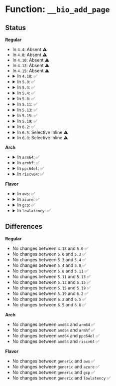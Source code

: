 # Function: <code>__bio_add_page</code>

## Status
<b>Regular</b>
<ul>
<li>
In <code>4.4</code>: Absent ⚠️
</li>
<li>
In <code>4.8</code>: Absent ⚠️
</li>
<li>
In <code>4.10</code>: Absent ⚠️
</li>
<li>
In <code>4.13</code>: Absent ⚠️
</li>
<li>
In <code>4.15</code>: Absent ⚠️
</li>
<li>
<details>
<summary>In <code>4.18</code>: ✅</summary>

```c
void __bio_add_page(struct bio *bio, struct page *page, unsigned int len, unsigned int off);
```

**Collision:** Unique Global

**Inline:** No

**Transformation:** False

**Instances:**

```
In block/bio.c (ffffffff81478d40)
Location: block/bio.c:866
Inline: False
Direct callers:
  - fs/iomap.c:iomap_dio_zero
  - block/bio.c:bio_add_page
```
**Symbols:**

```
ffffffff81478d40-ffffffff81478d80: __bio_add_page (STB_GLOBAL)
```
</details>
</li>
<li>
<details>
<summary>In <code>5.0</code>: ✅</summary>

```c
void __bio_add_page(struct bio *bio, struct page *page, unsigned int len, unsigned int off);
```

**Collision:** Unique Global

**Inline:** No

**Transformation:** False

**Instances:**

```
In block/bio.c (ffffffff81496fa0)
Location: block/bio.c:792
Inline: False
Direct callers:
  - fs/iomap.c:iomap_dio_zero
  - fs/iomap.c:iomap_read_page_sync
  - fs/iomap.c:iomap_readpage_actor
  - block/bio.c:bio_add_page
```
**Symbols:**

```
ffffffff81496fa0-ffffffff81496fe0: __bio_add_page (STB_GLOBAL)
```
</details>
</li>
<li>
<details>
<summary>In <code>5.3</code>: ✅</summary>

```c
void __bio_add_page(struct bio *bio, struct page *page, unsigned int len, unsigned int off);
```

**Collision:** Unique Global

**Inline:** No

**Transformation:** False

**Instances:**

```
In block/bio.c (ffffffff814c4960)
Location: block/bio.c:795
Inline: False
Direct callers:
  - fs/iomap/buffered-io.c:iomap_read_page_sync
  - fs/iomap/direct-io.c:iomap_dio_zero
  - block/bio.c:bio_iov_iter_get_pages
  - block/bio.c:bio_add_page
```
**Symbols:**

```
ffffffff814c4960-ffffffff814c49ac: __bio_add_page (STB_GLOBAL)
```
</details>
</li>
<li>
<details>
<summary>In <code>5.4</code>: ✅</summary>

```c
void __bio_add_page(struct bio *bio, struct page *page, unsigned int len, unsigned int off);
```

**Collision:** Unique Global

**Inline:** No

**Transformation:** False

**Instances:**

```
In block/bio.c (ffffffff814de610)
Location: block/bio.c:831
Inline: False
Direct callers:
  - fs/iomap/buffered-io.c:iomap_read_page_sync
  - fs/iomap/direct-io.c:iomap_dio_zero
  - block/bio.c:bio_iov_iter_get_pages
  - block/bio.c:bio_add_page
```
**Symbols:**

```
ffffffff814de610-ffffffff814de684: __bio_add_page (STB_GLOBAL)
```
</details>
</li>
<li>
<details>
<summary>In <code>5.8</code>: ✅</summary>

```c
void __bio_add_page(struct bio *bio, struct page *page, unsigned int len, unsigned int off);
```

**Collision:** Unique Global

**Inline:** No

**Transformation:** False

**Instances:**

```
In block/bio.c (ffffffff8153dbb0)
Location: block/bio.c:903
Inline: False
Direct callers:
  - fs/iomap/buffered-io.c:iomap_read_page_sync
  - fs/iomap/direct-io.c:iomap_dio_zero
  - block/bio.c:__bio_iov_iter_get_pages
  - block/bio.c:bio_add_page
```
**Symbols:**

```
ffffffff8153dbb0-ffffffff8153dc24: __bio_add_page (STB_GLOBAL)
```
</details>
</li>
<li>
<details>
<summary>In <code>5.11</code>: ✅</summary>

```c
void __bio_add_page(struct bio *bio, struct page *page, unsigned int len, unsigned int off);
```

**Collision:** Unique Global

**Inline:** No

**Transformation:** False

**Instances:**

```
In block/bio.c (ffffffff8155a730)
Location: block/bio.c:903
Inline: False
Direct callers:
  - fs/iomap/buffered-io.c:iomap_read_page_sync
  - fs/iomap/direct-io.c:iomap_dio_zero
  - block/bio.c:__bio_iov_iter_get_pages
  - block/bio.c:bio_add_page
```
**Symbols:**

```
ffffffff8155a730-ffffffff8155a7a4: __bio_add_page (STB_GLOBAL)
```
</details>
</li>
<li>
<details>
<summary>In <code>5.13</code>: ✅</summary>

```c
void __bio_add_page(struct bio *bio, struct page *page, unsigned int len, unsigned int off);
```

**Collision:** Unique Global

**Inline:** No

**Transformation:** False

**Instances:**

```
In block/bio.c (ffffffff81562f00)
Location: block/bio.c:892
Inline: False
Direct callers:
  - fs/iomap/buffered-io.c:iomap_read_page_sync
  - fs/iomap/direct-io.c:iomap_dio_zero
  - block/bio.c:bio_add_page
```
**Symbols:**

```
ffffffff81562f00-ffffffff81562f7d: __bio_add_page (STB_GLOBAL)
```
</details>
</li>
<li>
<details>
<summary>In <code>5.15</code>: ✅</summary>

```c
void __bio_add_page(struct bio *bio, struct page *page, unsigned int len, unsigned int off);
```

**Collision:** Unique Global

**Inline:** No

**Transformation:** False

**Instances:**

```
In block/bio.c (ffffffff815c62d0)
Location: block/bio.c:975
Inline: False
Direct callers:
  - fs/iomap/buffered-io.c:iomap_add_to_ioend
  - fs/iomap/buffered-io.c:iomap_read_page_sync
  - fs/iomap/buffered-io.c:iomap_readpage_iter
  - fs/iomap/direct-io.c:iomap_dio_zero
  - block/bio.c:__bio_iov_iter_get_pages
  - block/bio.c:bio_add_page
```
**Symbols:**

```
ffffffff815c62d0-ffffffff815c634d: __bio_add_page (STB_GLOBAL)
```
</details>
</li>
<li>
<details>
<summary>In <code>5.19</code>: ✅</summary>

```c
void __bio_add_page(struct bio *bio, struct page *page, unsigned int len, unsigned int off);
```

**Collision:** Unique Global

**Inline:** No

**Transformation:** False

**Instances:**

```
In block/bio.c (ffffffff81670f70)
Location: block/bio.c:1054
Inline: False
Direct callers:
  - fs/iomap/direct-io.c:iomap_dio_zero
  - block/bio.c:bio_iov_iter_get_pages
  - block/bio.c:bio_add_folio
```
**Symbols:**

```
ffffffff81670f70-ffffffff8167103d: __bio_add_page (STB_GLOBAL)
```
</details>
</li>
<li>
<details>
<summary>In <code>6.2</code>: ✅</summary>

```c
void __bio_add_page(struct bio *bio, struct page *page, unsigned int len, unsigned int off);
```

**Collision:** Unique Global

**Inline:** No

**Transformation:** False

**Instances:**

```
In block/bio.c (ffffffff8172c750)
Location: block/bio.c:1109
Inline: False
Direct callers:
  - fs/iomap/direct-io.c:iomap_dio_zero
  - block/bio.c:__bio_iov_iter_get_pages
  - block/bio.c:bio_add_folio
```
**Symbols:**

```
ffffffff8172c750-ffffffff8172c7b0: __bio_add_page (STB_GLOBAL)
```
</details>
</li>
<li>
<details>
<summary>In <code>6.5</code>: Selective Inline ⚠️</summary>

```c
void __bio_add_page(struct bio *bio, struct page *page, unsigned int len, unsigned int off);
```

**Collision:** Unique Global

**Inline:** Selective

**Transformation:** False

**Instances:**

```
In block/bio.c (ffffffff8176bae4)
Location: block/bio.c:1071
Inline: True
Inline callers:
  - block/bio.c:bio_add_folio_nofail
Direct callers:
  - mm/page_io.c:swap_readpage
  - mm/page_io.c:swap_readpage_bdev_sync
  - mm/page_io.c:__swap_writepage
  - mm/page_io.c:swap_writepage_bdev_sync
  - fs/buffer.c:submit_bh_wbc
  - fs/iomap/direct-io.c:iomap_dio_zero
  - fs/squashfs/block.c:squashfs_bio_read
  - block/bio.c:__bio_iov_iter_get_pages
  - block/bio.c:bio_add_page
  - drivers/md/md.c:sync_page_io
  - drivers/md/md.c:md_super_write
```
**Symbols:**

```
ffffffff81768ad0-ffffffff81768b29: __bio_add_page (STB_GLOBAL)
```
</details>
</li>
<li>
<details>
<summary>In <code>6.8</code>: Selective Inline ⚠️</summary>

```c
void __bio_add_page(struct bio *bio, struct page *page, unsigned int len, unsigned int off);
```

**Collision:** Unique Global

**Inline:** Selective

**Transformation:** False

**Instances:**

```
In block/bio.c (ffffffff817adf84)
Location: block/bio.c:1072
Inline: True
Inline callers:
  - block/bio.c:bio_add_folio_nofail
Direct callers:
  - fs/buffer.c:submit_bh_wbc
  - fs/iomap/direct-io.c:iomap_dio_zero
  - fs/squashfs/block.c:squashfs_bio_read
  - block/bio.c:__bio_iov_iter_get_pages
  - drivers/md/md.c:sync_page_io
  - drivers/md/md.c:md_super_write
```
**Symbols:**

```
ffffffff817aa9c0-ffffffff817aaa19: __bio_add_page (STB_GLOBAL)
```
</details>
</li>
</ul>
<b>Arch</b>
<ul>
<li>
<details>
<summary>In <code>arm64</code>: ✅</summary>

```c
void __bio_add_page(struct bio *bio, struct page *page, unsigned int len, unsigned int off);
```

**Collision:** Unique Global

**Inline:** No

**Transformation:** False

**Instances:**

```
In block/bio.c (ffff8000105d9e48)
Location: block/bio.c:831
Inline: False
Direct callers:
  - fs/iomap/buffered-io.c:iomap_read_page_sync
  - fs/iomap/direct-io.c:iomap_dio_zero
  - block/bio.c:bio_iov_iter_get_pages
  - block/bio.c:bio_add_page
```
**Symbols:**

```
ffff8000105d9e48-ffff8000105d9f14: __bio_add_page (STB_GLOBAL)
```
</details>
</li>
<li>
<details>
<summary>In <code>armhf</code>: ✅</summary>

```c
void __bio_add_page(struct bio *bio, struct page *page, unsigned int len, unsigned int off);
```

**Collision:** Unique Global

**Inline:** No

**Transformation:** False

**Instances:**

```
In block/bio.c (c0787430)
Location: block/bio.c:831
Inline: False
Direct callers:
  - fs/iomap/buffered-io.c:iomap_read_page_sync
  - fs/iomap/direct-io.c:iomap_dio_zero
  - block/bio.c:bio_iov_iter_get_pages
  - block/bio.c:bio_add_page
```
**Symbols:**

```
c0787430-c0787548: __bio_add_page (STB_GLOBAL)
```
</details>
</li>
<li>
<details>
<summary>In <code>ppc64el</code>: ✅</summary>

```c
void __bio_add_page(struct bio *bio, struct page *page, unsigned int len, unsigned int off);
```

**Collision:** Unique Global

**Inline:** No

**Transformation:** False

**Instances:**

```
In block/bio.c (c00000000076a270)
Location: block/bio.c:831
Inline: False
Direct callers:
  - fs/iomap/buffered-io.c:iomap_read_page_sync
  - fs/iomap/direct-io.c:iomap_dio_zero
  - block/bio.c:bio_iov_iter_get_pages
  - block/bio.c:bio_add_page
```
**Symbols:**

```
c00000000076a270-c00000000076a368: __bio_add_page (STB_GLOBAL)
```
</details>
</li>
<li>
<details>
<summary>In <code>riscv64</code>: ✅</summary>

```c
void __bio_add_page(struct bio *bio, struct page *page, unsigned int len, unsigned int off);
```

**Collision:** Unique Global

**Inline:** No

**Transformation:** False

**Instances:**

```
In block/bio.c (ffffffe00041d812)
Location: block/bio.c:831
Inline: False
Direct callers:
  - fs/iomap/buffered-io.c:iomap_read_page_sync
  - fs/iomap/direct-io.c:iomap_dio_zero
  - block/bio.c:bio_iov_iter_get_pages
  - block/bio.c:bio_add_page
```
**Symbols:**

```
ffffffe00041d812-ffffffe00041d8c6: __bio_add_page (STB_GLOBAL)
```
</details>
</li>
</ul>
<b>Flavor</b>
<ul>
<li>
<details>
<summary>In <code>aws</code>: ✅</summary>

```c
void __bio_add_page(struct bio *bio, struct page *page, unsigned int len, unsigned int off);
```

**Collision:** Unique Global

**Inline:** No

**Transformation:** False

**Instances:**

```
In block/bio.c (ffffffff814d6bf0)
Location: block/bio.c:831
Inline: False
Direct callers:
  - fs/iomap/buffered-io.c:iomap_read_page_sync
  - fs/iomap/direct-io.c:iomap_dio_zero
  - block/bio.c:bio_iov_iter_get_pages
  - block/bio.c:bio_add_page
```
**Symbols:**

```
ffffffff814d6bf0-ffffffff814d6c64: __bio_add_page (STB_GLOBAL)
```
</details>
</li>
<li>
<details>
<summary>In <code>azure</code>: ✅</summary>

```c
void __bio_add_page(struct bio *bio, struct page *page, unsigned int len, unsigned int off);
```

**Collision:** Unique Global

**Inline:** No

**Transformation:** False

**Instances:**

```
In block/bio.c (ffffffff814c75b0)
Location: block/bio.c:831
Inline: False
Direct callers:
  - fs/iomap/buffered-io.c:iomap_read_page_sync
  - fs/iomap/direct-io.c:iomap_dio_zero
  - block/bio.c:bio_iov_iter_get_pages
  - block/bio.c:bio_add_page
```
**Symbols:**

```
ffffffff814c75b0-ffffffff814c7624: __bio_add_page (STB_GLOBAL)
```
</details>
</li>
<li>
<details>
<summary>In <code>gcp</code>: ✅</summary>

```c
void __bio_add_page(struct bio *bio, struct page *page, unsigned int len, unsigned int off);
```

**Collision:** Unique Global

**Inline:** No

**Transformation:** False

**Instances:**

```
In block/bio.c (ffffffff814d2c80)
Location: block/bio.c:831
Inline: False
Direct callers:
  - fs/iomap/buffered-io.c:iomap_read_page_sync
  - fs/iomap/direct-io.c:iomap_dio_zero
  - block/bio.c:bio_iov_iter_get_pages
  - block/bio.c:bio_add_page
```
**Symbols:**

```
ffffffff814d2c80-ffffffff814d2cf4: __bio_add_page (STB_GLOBAL)
```
</details>
</li>
<li>
<details>
<summary>In <code>lowlatency</code>: ✅</summary>

```c
void __bio_add_page(struct bio *bio, struct page *page, unsigned int len, unsigned int off);
```

**Collision:** Unique Global

**Inline:** No

**Transformation:** False

**Instances:**

```
In block/bio.c (ffffffff814eb800)
Location: block/bio.c:831
Inline: False
Direct callers:
  - fs/iomap/buffered-io.c:iomap_read_page_sync
  - fs/iomap/direct-io.c:iomap_dio_zero
  - block/bio.c:bio_iov_iter_get_pages
  - block/bio.c:bio_add_page
```
**Symbols:**

```
ffffffff814eb800-ffffffff814eb874: __bio_add_page (STB_GLOBAL)
```
</details>
</li>
</ul>

## Differences
<b>Regular</b>
<ul>
<li>
No changes between <code>4.18</code> and <code>5.0</code> ✅
</li>
<li>
No changes between <code>5.0</code> and <code>5.3</code> ✅
</li>
<li>
No changes between <code>5.3</code> and <code>5.4</code> ✅
</li>
<li>
No changes between <code>5.4</code> and <code>5.8</code> ✅
</li>
<li>
No changes between <code>5.8</code> and <code>5.11</code> ✅
</li>
<li>
No changes between <code>5.11</code> and <code>5.13</code> ✅
</li>
<li>
No changes between <code>5.13</code> and <code>5.15</code> ✅
</li>
<li>
No changes between <code>5.15</code> and <code>5.19</code> ✅
</li>
<li>
No changes between <code>5.19</code> and <code>6.2</code> ✅
</li>
<li>
No changes between <code>6.2</code> and <code>6.5</code> ✅
</li>
<li>
No changes between <code>6.5</code> and <code>6.8</code> ✅
</li>
</ul>
<b>Arch</b>
<ul>
<li>
No changes between <code>amd64</code> and <code>arm64</code> ✅
</li>
<li>
No changes between <code>amd64</code> and <code>armhf</code> ✅
</li>
<li>
No changes between <code>amd64</code> and <code>ppc64el</code> ✅
</li>
<li>
No changes between <code>amd64</code> and <code>riscv64</code> ✅
</li>
</ul>
<b>Flavor</b>
<ul>
<li>
No changes between <code>generic</code> and <code>aws</code> ✅
</li>
<li>
No changes between <code>generic</code> and <code>azure</code> ✅
</li>
<li>
No changes between <code>generic</code> and <code>gcp</code> ✅
</li>
<li>
No changes between <code>generic</code> and <code>lowlatency</code> ✅
</li>
</ul>

